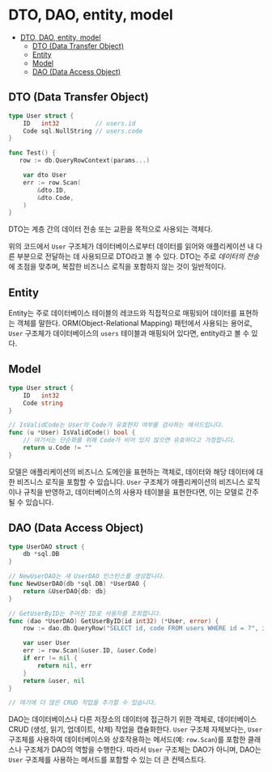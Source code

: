 # DTO, DAO, entity, model

- [DTO, DAO, entity, model](#dto-dao-entity-model)
    - [DTO (Data Transfer Object)](#dto-data-transfer-object)
    - [Entity](#entity)
    - [Model](#model)
    - [DAO (Data Access Object)](#dao-data-access-object)

## DTO (Data Transfer Object)

```go
type User struct {
    ID   int32          // users.id
    Code sql.NullString // users.code
}

func Test() {
   row := db.QueryRowContext(params...)

    var dto User
    err := row.Scan(
        &dto.ID,
        &dto.Code,
    )
}
```

DTO는 계층 간의 데이터 전송 또는 교환을 목적으로 사용되는 객체다.

위의 코드에서 `User` 구조체가 데이터베이스로부터 데이터를 읽어와 애플리케이션 내 다른 부분으로 전달하는 데 사용되므로 DTO라고 볼 수 있다.
DTO는 주로 *데이터의 전송*에 초점을 맞추며, 복잡한 비즈니스 로직을 포함하지 않는 것이 일반적이다.

## Entity

Entity는 주로 데이터베이스 테이블의 레코드와 직접적으로 매핑되어 데이터를 표현하는 객체를 말한다.
ORM(Object-Relational Mapping) 패턴에서 사용되는 용어로, `User` 구조체가 데이터베이스의 `users` 테이블과 매핑되어 있다면, entity라고 볼 수 있다.

## Model

```go
type User struct {
    ID   int32
    Code string
}

// IsValidCode는 User의 Code가 유효한지 여부를 검사하는 메서드입니다.
func (u *User) IsValidCode() bool {
    // 여기서는 단순화를 위해 Code가 비어 있지 않으면 유효하다고 가정합니다.
    return u.Code != ""
}
```

모델은 애플리케이션의 비즈니스 도메인을 표현하는 객체로, 데이터와 해당 데이터에 대한 비즈니스 로직을 포함할 수 있습니다. `User` 구조체가 애플리케이션의 비즈니스 로직이나 규칙을 반영하고, 데이터베이스의 사용자 테이블을 표현한다면, 이는 모델로 간주될 수 있습니다.

## DAO (Data Access Object)

```go
type UserDAO struct {
    db *sql.DB
}

// NewUserDAO는 새 UserDAO 인스턴스를 생성합니다.
func NewUserDAO(db *sql.DB) *UserDAO {
    return &UserDAO{db: db}
}

// GetUserByID는 주어진 ID로 사용자를 조회합니다.
func (dao *UserDAO) GetUserByID(id int32) (*User, error) {
    row := dao.db.QueryRow("SELECT id, code FROM users WHERE id = ?", id)

    var user User
    err := row.Scan(&user.ID, &user.Code)
    if err != nil {
        return nil, err
    }
    return &user, nil
}

// 여기에 더 많은 CRUD 작업을 추가할 수 있습니다.
```

DAO는 데이터베이스나 다른 저장소의 데이터에 접근하기 위한 객체로, 데이터베이스 CRUD (생성, 읽기, 업데이트, 삭제) 작업을 캡슐화한다.
`User` 구조체 자체보다는, `User` 구조체를 사용하여 데이터베이스와 상호작용하는 메서드(예: `row.Scan`)를 포함한 클래스나 구조체가 DAO의 역할을 수행한다. 따라서 `User` 구조체는 DAO가 아니며, DAO는 `User` 구조체를 사용하는 메서드를 포함할 수 있는 더 큰 컨텍스트다.
